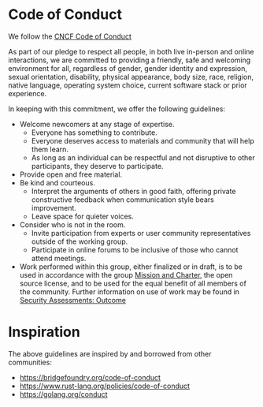 # Code of Conduct

We follow the [CNCF Code of
Conduct](https://github.com/cncf/foundation/blob/master/code-of-conduct.md)

As part of our pledge to respect all people, in both live in-person and online
interactions, we are committed to providing a friendly, safe and welcoming
environment for all, regardless of gender, gender identity and expression,
sexual orientation, disability, physical appearance, body size, race, religion,
native language, operating system choice, current software stack or prior
experience.

In keeping with this commitment, we offer the following guidelines:
   * Welcome newcomers at any stage of expertise.
     * Everyone has something to contribute.
     * Everyone deserves access to materials and community that will help them
       learn.
     * As long as an individual can be respectful and not disruptive to other
       participants, they deserve to participate.
   * Provide open and free material.
   * Be kind and courteous.
     * Interpret the arguments of others in good faith, offering private
       constructive feedback when communication style bears improvement.
     * Leave space for quieter voices.
   * Consider who is not in the room.
     * Invite participation from experts or user community representatives
       outside of the working group.
     * Participate in online forums to be inclusive of those who cannot attend
       meetings.
   * Work performed within this group, either finalized or in draft, is to be
     used in accordance with the group [Mission and
     Charter](https://github.com/cncf/tag-security/blob/main/governance/charter.md),
     the open source license, and to be used for the equal benefit of all
     members of the community.  Further information on use of work may be found
     in [Security Assessments:
     Outcome](https://github.com/cncf/tag-security/tree/main/assessments#outcome)

# Inspiration

The above guidelines are inspired by and borrowed from other communities:

* https://bridgefoundry.org/code-of-conduct
* https://www.rust-lang.org/policies/code-of-conduct
* https://golang.org/conduct
